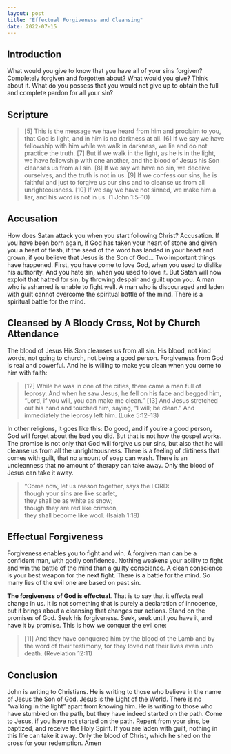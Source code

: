 ```yaml
---
layout: post
title: "Effectual Forgiveness and Cleansing"
date: 2022-07-15
---
```


## Introduction

What would you give to know that you have all of your sins forgiven? Completely forgiven and forgotten about? What would you give? Think about it. What do you possess that you would not give up to obtain the full and complete pardon for all your sin? 

## Scripture

> [5] This is the message we have heard from him and proclaim to you, that God is light, and in him is no darkness at all. [6] If we say we have fellowship with him while we walk in darkness, we lie and do not practice the truth. [7] But if we walk in the light, as he is in the light, we have fellowship with one another, and the blood of Jesus his Son cleanses us from all sin. [8] If we say we have no sin, we deceive ourselves, and the truth is not in us. [9] If we confess our sins, he is faithful and just to forgive us our sins and to cleanse us from all unrighteousness. [10] If we say we have not sinned, we make him a liar, and his word is not in us. (1 John 1:5–10)

## Accusation

How does Satan attack you when you start following Christ? Accusation. If you have been born again, if God has taken your heart of stone and given you a heart of flesh, if the seed of the word has landed in your heart and grown, if you believe that Jesus is the Son of God… Two important things have happened. First, you have come to love God, when you used to dislike his authority. And you hate sin, when you used to love it. But Satan will now exploit that hatred for sin, by throwing despair and guilt upon you. A man who is ashamed is unable to fight well. A man who is discouraged and laden with guilt cannot overcome the spiritual battle of the mind. There is a spiritual battle for the mind.

## Cleansed by A Bloody Cross, Not by Church Attendance

The blood of Jesus His Son cleanses us from all sin. His blood, not kind words, not going to church, not being a good person. Forgiveness from God is real and powerful. And he is willing to make you clean when you come to him with faith:

> [12] While he was in one of the cities, there came a man full of leprosy. And when he saw Jesus, he fell on his face and begged him, “Lord, if you will, you can make me clean.” [13] And Jesus stretched out his hand and touched him, saying, “I will; be clean.” And immediately the leprosy left him. (Luke 5:12–13)

In other religions, it goes like this: Do good, and if you’re a good person, God will forget about the bad you did. But that is not how the gospel works. The promise is not only that God will forgive us our sins, but also that he will cleanse us from all the unrighteousness. There is a feeling of dirtiness that comes with guilt, that no amount of soap can wash. There is an uncleanness that no amount of therapy can take away. Only the blood of Jesus can take it away.

> “Come now, let us reason together, says the LORD:         
> though your sins are like scarlet,            
>     they shall be as white as snow;           
> though they are red like crimson,         
>     they shall become like wool. (Isaiah 1:18)            

## Effectual Forgiveness

Forgiveness enables you to fight and win. A forgiven man can be a confident man, with godly confidence. Nothing weakens your ability to fight and win the battle of the mind than a guilty conscience. A clean conscience is your best weapon for the next fight. There is a battle for the mind. So many lies of the evil one are based on past sin. 

**The forgiveness of God is effectual**. That is to say that it effects real change in us. It is not something that is purely a declaration of innocence, but it brings about a cleansing that changes our actions. Stand on the promises of God. Seek his forgiveness. Seek, seek until you have it, and have it by promise. This is how we conquer the evil one:

> [11] And they have conquered him by the blood of the Lamb and by the word of their testimony, for they loved not their lives even unto death. (Revelation 12:11)

## Conclusion

John is writing to Christians. He is writing to those who believe in the name of Jesus the Son of God. Jesus is the Light of the World. There is no “walking in the light” apart from knowing him. He is writing to those who have stumbled on the path, but they have indeed started on the path. Come to Jesus, if you have not started on the path. Repent from your sins, be baptized, and receive the Holy Spirit. If you are laden with guilt, nothing in this life can take it away. Only the blood of Christ, which he shed on the cross for your redemption. Amen 
